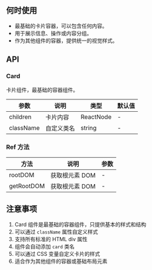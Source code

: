 ## 何时使用

- 最基础的卡片容器，可以包含任何内容。
- 用于展示信息、操作或内容分组。
- 作为其他组件的容器，提供统一的视觉样式。

## API

### Card

卡片组件，最基础的容器组件。

| 参数      | 说明       | 类型      | 默认值 |
| --------- | ---------- | --------- | ------ |
| children  | 卡片内容   | ReactNode | -      |
| className | 自定义类名 | string    | -      |

### Ref 方法

| 方法       | 说明           | 参数 |
| ---------- | -------------- | ---- |
| rootDOM    | 获取根元素 DOM | -    |
| getRootDOM | 获取根元素 DOM | -    |

## 注意事项

1. Card 组件是最基础的容器组件，只提供基本的样式和结构
2. 可以通过 `className` 属性自定义样式
3. 支持所有标准的 HTML div 属性
4. 组件会自动添加 `card` 类名
5. 可以通过 CSS 变量自定义卡片的样式
6. 适合作为其他组件的容器或基础布局元素
